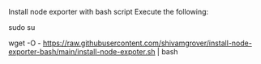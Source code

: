 Install node exporter with bash script
Execute the following:

sudo su

wget -O - https://raw.githubusercontent.com/shivamgrover/install-node-exporter-bash/main/install-node-expoter.sh | bash
